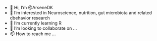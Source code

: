 - 👋 Hi, I’m @ArseneDK
- 👀 I’m interested in Neuroscience, nutrition, gut microbiota and related dbehavior research 
- 🌱 I’m currently learning R
- 💞️ I’m looking to collaborate on ...
- 📫 How to reach me ...

<!---
ArseneDK/ArseneDK is a ✨ special ✨ repository because its `README.md` (this file) appears on your GitHub profile.
You can click the Preview link to take a look at your changes.
--->
